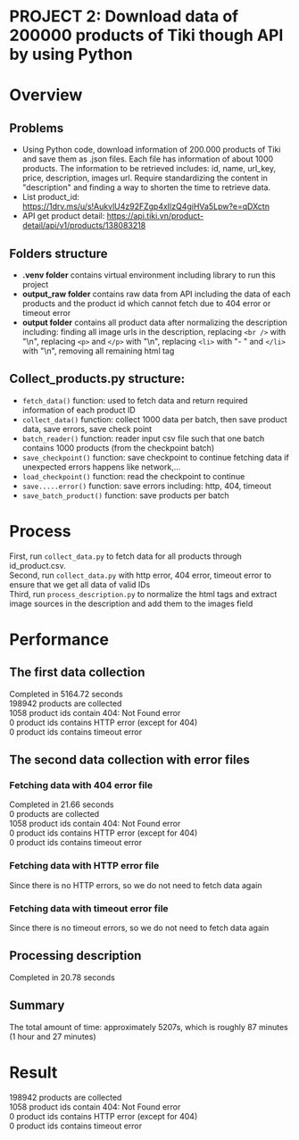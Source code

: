 # PROJECT 2: Download data of 200000 products of Tiki though API by using Python
# Overview
## Problems
- Using Python code, download information of 200.000 products of Tiki and save them as .json files. Each file has information of about 1000 products. The information to be retrieved includes: id, name, url_key, price, description, images url. Require standardizing the content in "description" and finding a way to shorten the time to retrieve data.
- List product_id: https://1drv.ms/u/s!AukvlU4z92FZgp4xIlzQ4giHVa5Lpw?e=qDXctn
- API get product detail: https://api.tiki.vn/product-detail/api/v1/products/138083218

## Folders structure
- **.venv folder** contains virtual environment including library to run this project
- **output_raw folder** contains raw data from API including the data of each products and the product id which cannot fetch due to 404 error or timeout error
- **output folder** contains all product data after normalizing the description including: finding all image urls in the description, replacing ```<br />``` with "\n", replacing ```<p>``` and ```</p>``` with "\n", replacing ```<li>``` with "- " and ```</li>``` with "\n", removing all remaining html tag

## Collect_products.py structure:
- ```fetch_data()``` function: used to fetch data and return required information of each product ID
- ```collect_data()``` function: collect 1000 data per batch, then save product data, save errors, save check point
- ```batch_reader()``` function: reader input csv file such that one batch contains 1000 products (from the checkpoint batch)
- ```save_checkpoint()``` function: save checkpoint to continue fetching data if unexpected errors happens like network,...
- ```load_checkpoint()``` function: read the checkpoint to continue
- ```save.....error()``` function: save errors including: http, 404, timeout
- ```save_batch_product()``` function: save products per batch

# Process
First, run ```collect_data.py``` to fetch data for all products through id_product.csv. <br />
Second, run ```collect_data.py``` with http error, 404 error, timeout error to ensure that we get all data of valid IDs <br />
Third, run ```process_description.py``` to normalize the html tags and extract image sources in the description and add them to the images field

# Performance
## The first data collection
Completed in 5164.72 seconds <br />
198942 products are collected  <br />
1058 product ids contain 404: Not Found error <br />
0 product ids contains HTTP error (except for 404) <br />
0 product ids contains timeout error

## The second data collection with error files
### Fetching data with 404 error file
Completed in 21.66 seconds <br />
0 products are collected  <br />
1058 product ids contain 404: Not Found error <br />
0 product ids contains HTTP error (except for 404) <br />
0 product ids contains timeout error

### Fetching data with HTTP error file
Since there is no HTTP errors, so we do not need to fetch data again
### Fetching data with timeout error file
Since there is no timeout errors, so we do not need to fetch data again

## Processing description
Completed in 20.78 seconds

## Summary
The total amount of time: approximately 5207s, which is roughly 87 minutes (1 hour and 27 minutes)

# Result
198942 products are collected  <br />
1058 product ids contain 404: Not Found error <br />
0 product ids contains HTTP error (except for 404) <br />
0 product ids contains timeout error